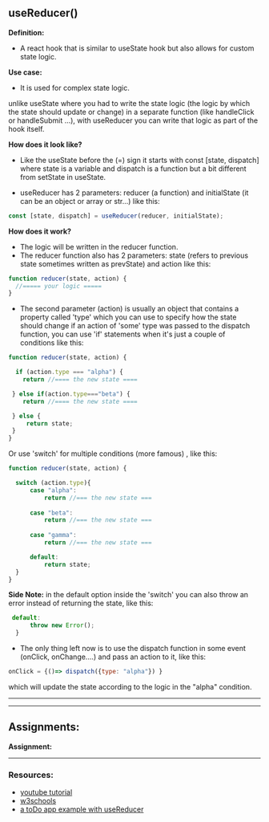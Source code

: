## useReducer()

**Definition:**

- A react hook that is similar to useState hook but also allows for custom state logic.

**Use case:**

- It is used for complex state logic.

unlike useState where you had to write the state logic (the logic by which the state should update or change) in a separate function (like handleClick or handleSubmit ...), with useReducer you can write that logic as part of the hook itself.

**How does it look like?**

- Like the useState before the (=) sign it starts with const [state, dispatch] where state is a variable and dispatch is a function but a bit different from setState in useState.

- useReducer has 2 parameters: reducer (a function) and initialState (it can be an object or array or str...) like this:

```js
const [state, dispatch] = useReducer(reducer, initialState);
```

**How does it work?**

- The logic will be written in the reducer function.
- The reducer function also has 2 parameters: state (refers to previous state sometimes written as prevState) and action like this:

```js
function reducer(state, action) {
  //===== your logic =====
}
```

- The second parameter (action) is usually an object that contains a property called 'type' which you can use to specify how the state should change if an action of 'some' type was passed to the dispatch function, you can use 'if' statements when it's just a couple of conditions like this: 

```js
function reducer(state, action) {

  if (action.type === "alpha") {
    return //==== the new state ====

 } else if(action.type==="beta") {
    return //==== the new state ==== 

 } else {
     return state;
 }
}
```
Or use 'switch' for multiple conditions (more famous) , like this:

```js
function reducer(state, action) {

  switch (action.type){
      case "alpha":
          return //=== the new state ===
      
      case "beta":
          return //=== the new state ===
      
      case "gamma":
          return //=== the new state ===

      default: 
          return state;
  }
}
```

**Side Note:** in the default option inside the 'switch' you can also throw an error instead of returning the state, like this:

```js
 default:
      throw new Error();
  }
```

- The only thing left now is to use the dispatch function in some event (onClick, onChange....) and pass an action to it, like this:

```js
onClick = {()=> dispatch({type: "alpha"}) }
```

which will update the state according to the logic in the "alpha" condition.

---

---

## Assignments:

**Assignment:**

---

### Resources:

- [youtube tutorial](https://www.youtube.com/results?search_query=usereducer)
- [w3schools](https://www.w3schools.com/react/react_usereducer.asp)
- [a toDo app example with useReducer](https://www.robinwieruch.de/react-usereducer-hook/)
